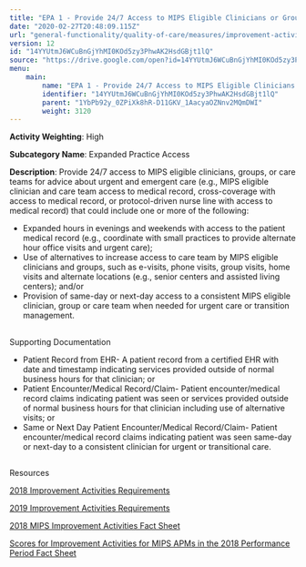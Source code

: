 ```yaml
---
title: "EPA 1 - Provide 24/7 Access to MIPS Eligible Clinicians or Groups Who Have Real-Time Access to Patient's Medical Record"
date: "2020-02-27T20:48:09.115Z"
url: "general-functionality/quality-of-care/measures/improvement-activities-measures/2018-improvement-activities/epa-1-provide-24-7-access-to-mips-eligible-clinicians-or-groups-who-have-real-time-access-to-patient's-medical-record.html"
version: 12
id: "14YYUtmJ6WCuBnGjYhMI0KOd5zy3PhwAK2HsdGBjt1lQ"
source: "https://drive.google.com/open?id=14YYUtmJ6WCuBnGjYhMI0KOd5zy3PhwAK2HsdGBjt1lQ"
menu:
    main:
        name: "EPA 1 - Provide 24/7 Access to MIPS Eligible Clinicians or Groups Who Have Real-Time Access to Patient's Medical Record"
        identifier: "14YYUtmJ6WCuBnGjYhMI0KOd5zy3PhwAK2HsdGBjt1lQ"
        parent: "1YbPb92y_0ZPiXk8hR-D11GKV_1AacyaOZNnv2MQmDWI"
        weight: 3120
---
```









**Activity Weighting**: High

**Subcategory Name**: Expanded Practice Access

**Description**: Provide 24/7 access to MIPS eligible clinicians, groups, or care teams for advice about urgent and emergent care (e.g., MIPS eligible clinician and care team access to medical record, cross-coverage with access to medical record, or protocol-driven nurse line with access to medical record) that could include one or more of the following:

* Expanded hours in evenings and weekends with access to the patient medical record (e.g., coordinate with small practices to provide alternate hour office visits and urgent care);
* Use of alternatives to increase access to care team by MIPS eligible clinicians and groups, such as e-visits, phone visits, group visits, home visits and alternate locations (e.g., senior centers and assisted living centers); and/or
* Provision of same-day or next-day access to a consistent MIPS eligible clinician, group or care team when needed for urgent care or transition management.







## 

Supporting Documentation

* Patient Record from EHR- A patient record from a certified EHR with date and timestamp indicating services provided outside of normal business hours for that clinician; or
* Patient Encounter/Medical Record/Claim- Patient encounter/medical record claims indicating patient was seen or services provided outside of normal business hours for that clinician including use of alternative visits; or
* Same or Next Day Patient Encounter/Medical Record/Claim- Patient encounter/medical record claims indicating patient was seen same-day or next-day to a consistent clinician for urgent or transitional care.







## 

Resources

[2018 Improvement Activities Requirements](https://qpp.cms.gov/mips/improvement-activities?py=2018)

[2019 Improvement Activities Requirements](https://qpp.cms.gov/mips/improvement-activities?py=2019)

[2018 MIPS Improvement Activities Fact Sheet](https://qpp.cms.gov/resource/2018%20MIPS%20Improvement%20Activities%20Fact%20Sheet)

[Scores for Improvement Activities for MIPS APMs in the 2018 Performance Period Fact Sheet](https://qpp.cms.gov/resource/2018%20MIPS%20APMs%20improvement%20Activities%20scores%20fact%20sheet)

